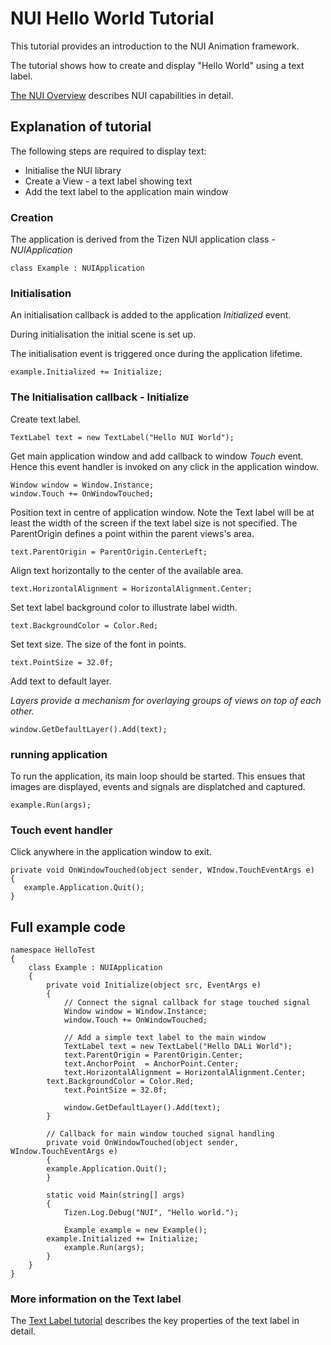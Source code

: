 # NUI Hello World Tutorial

<a name="0">
This tutorial provides an introduction to the NUI Animation framework.

The tutorial shows how to create and display "Hello World" using a text label.

[The NUI Overview](NUIoverview.md) describes NUI capabilities in detail.

## Explanation of tutorial

The following steps are required to display text:

+ Initialise the NUI library
+ Create a View - a text label showing text
+ Add the text label to the application main window

### Creation

The application is derived from the Tizen NUI application class - _NUIApplication_

~~~{.cs}
class Example : NUIApplication
~~~

### Initialisation

An initialisation callback is added to the application _Initialized_ event.

During initialisation the initial scene is set up.

The initialisation event is triggered once during the application lifetime.

~~~{.cs}
example.Initialized += Initialize;
~~~

### The Initialisation callback - Initialize

Create text label.

~~~{.cs}
TextLabel text = new TextLabel("Hello NUI World");
~~~

Get main application window and add callback to window _Touch_ event.
Hence this event handler is invoked on any click in the application window.

~~~{.cs}
Window window = Window.Instance;
window.Touch += OnWindowTouched;
~~~

Position text in centre of application window. Note the Text label will be at least the
width of the screen if the text label size is not specified. The ParentOrigin defines a point within the
parent views's area.

~~~{.cs}
text.ParentOrigin = ParentOrigin.CenterLeft;
~~~

Align text horizontally to the center of the available area.

~~~{.cs}
text.HorizontalAlignment = HorizontalAlignment.Center;
~~~

Set text label background color to illustrate label width.

~~~{.cs}
text.BackgroundColor = Color.Red;
~~~

Set text size. The size of the font in points.

~~~{.cs}
text.PointSize = 32.0f;
~~~

Add text to default layer.

_Layers provide a mechanism for overlaying groups of views on top of each other._

~~~{.cs}
window.GetDefaultLayer().Add(text);
~~~

### running application

To run the application, its main loop should be started. This ensues that images are displayed,
events and signals are displatched and captured.

~~~{.cs}
example.Run(args);
~~~

### Touch event handler

Click anywhere in the application window to exit.

~~~{.cs}
private void OnWindowTouched(object sender, WIndow.TouchEventArgs e)
{
   example.Application.Quit();
}
~~~

## Full example code

~~~{.cs}
namespace HelloTest
{
    class Example : NUIApplication
    {
        private void Initialize(object src, EventArgs e)
        {
            // Connect the signal callback for stage touched signal
            Window window = Window.Instance;
            window.Touch += OnWindowTouched;

            // Add a simple text label to the main window
            TextLabel text = new TextLabel("Hello DALi World");
            text.ParentOrigin = ParentOrigin.Center;
            text.AnchorPoint  = AnchorPoint.Center;
            text.HorizontalAlignment = HorizontalAlignment.Center;
	    text.BackgroundColor = Color.Red;
            text.PointSize = 32.0f;

            window.GetDefaultLayer().Add(text);
        }

        // Callback for main window touched signal handling
        private void OnWindowTouched(object sender, WIndow.TouchEventArgs e)
        {
	    example.Application.Quit();
        }

        static void Main(string[] args)
        {
            Tizen.Log.Debug("NUI", "Hello world.");

            Example example = new Example();
	    example.Initialized += Initialize;
            example.Run(args);
        }
    }
}
~~~

### More information on the Text label 

The [Text Label tutorial](text-label.md) describes the key properties of the text label in detail.

